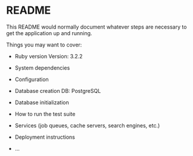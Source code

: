 # README

This README would normally document whatever steps are necessary to get the
application up and running.

Things you may want to cover:

* Ruby version
  Version: 3.2.2

* System dependencies

* Configuration

* Database creation
     DB: PostgreSQL
* Database initialization

* How to run the test suite

* Services (job queues, cache servers, search engines, etc.)

* Deployment instructions

* ...
